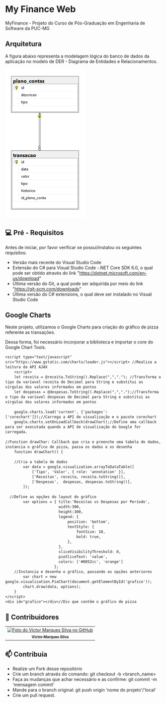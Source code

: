 # My Finance Web
MyFinance - Projeto do Curso de Pós-Graduação em Engenharia de Software da PUC-MG

## Arquitetura

A figura abaixo representa a modelagem lógica do banco de dados da aplicação no modelo de DER - Diagrama de Entidades e Relacionamentos.

<img src = "docs\DER.png" alt = "diagram">

## 💻 Pré - Requisitos

Antes de iniciar, por favor verificar se possui/instalou os seguintes requisitos:
- Versão mais recente do Visual Studio Code
- Extensão do C# para Visual Studio Code
-.NET Core SDK 6.0, o qual pode ser obtido através do link "https://dotnet.microsoft.com/en-us/download"
- Última versão do Git, a qual pode ser adquirida por meio do link "https://git-scm.com/downloads"
- Última versão do C# extensions, o qual deve ser instalado no Visual Studio Code

## Google Charts

Neste projeto, utilizamos o Google Charts para criação do gráfico de pizza referente as transações.

Dessa forma, foi necessário incorporar a biblioteca e importar o core do Google Chart Tools.

	<script type="text/javascript" src="https://www.gstatic.com/charts/loader.js"></script> //Realiza a leitura da API AJAX
        <script>
        let receita = @receita.ToString().Replace(",","."); //Transforma o tipo da varíavel receita de Decimal para String e substitui as vírgulas dos valores informados em pontos
        let despesas = @despesas.ToString().Replace(",",".");//Transforma o tipo da varíavel despesas de Decimal para String e substitui as vírgulas dos valores informados em pontos
        
        google.charts.load('current', {'packages':['corechart']});//Carrega a API de visualização e o pacote corechart
        google.charts.setOnLoadCallback(drawChart);//Define uma callback para ser executada quando a API de visualização do Google for carregada.

	//Function drawChar: Callback que cria e preenche uma tabela de dados, instancia o gráfico de pizza, passa os dados e os desenha
        function drawChart() {

	    //Cria a tabela de dados
            var data = google.visualization.arrayToDataTable([ 
                ['Tipo', 'Valor', { role: 'annotation' }],
                ['Receitas', receita, receita.toString()],
                ['Despesas',  despesas, despesas.toString()],
            ]);
		
	  //Define as opções do layout do gráfico
            var options = { title:'Receitas vs Despesas por Período',
                            width:300,
                            height:300,
                            legend: {
                                position: 'bottom',
                                textStyle: {
                                    fontSize: 10, 
                                    bold: true,
                                },
                            },
                            sliceVisibilityThreshold: 0,
                            pieSliceText: 'value',
                            colors: ['#0052cc', 'orange']
                          };
	    //Instancia e desenha o gráfico, passando as opções anteriores
            var chart = new google.visualization.PieChart(document.getElementById('grafico'));
            chart.draw(data, options);
        }
    </script>
    <div id="grafico"></div>//Div que contêm o gráfico de pizza

## 🌈 Contribuidores<br>

<table>
  <tr>
    <td align="center">
      <a href="#">
        <img src="https://avatars.githubusercontent.com/u/48913154?v=4" width="100px;" alt="Foto do Victor Marques Silva no GitHub"/><br>
        <sub>
          <b>Victor Marques Silva</b>
        </sub>
      </a>
    </td>
    </td>
  </tr>
</table>

## 📫 Contribuia

- Realize um Fork desse repositório
- Crie um branch através do comando: git checkout -b <branch_name>
- Faça as mudanças que achar necessário e as confirme: git commit -m 'mensagem commit'
- Mande para o branch original: git push origin 'nome do projeto'/'local'
- Crie um pull request.
  


